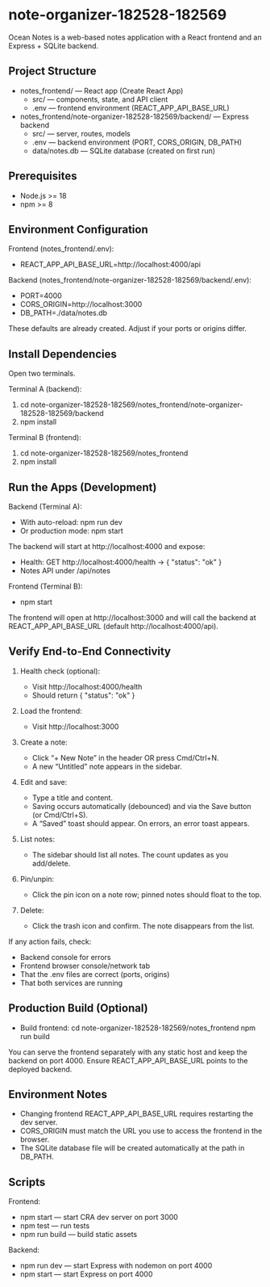 # note-organizer-182528-182569

Ocean Notes is a web-based notes application with a React frontend and an Express + SQLite backend.

## Project Structure

- notes_frontend/ — React app (Create React App)
  - src/ — components, state, and API client
  - .env — frontend environment (REACT_APP_API_BASE_URL)
- notes_frontend/note-organizer-182528-182569/backend/ — Express backend
  - src/ — server, routes, models
  - .env — backend environment (PORT, CORS_ORIGIN, DB_PATH)
  - data/notes.db — SQLite database (created on first run)

## Prerequisites

- Node.js >= 18
- npm >= 8

## Environment Configuration

Frontend (notes_frontend/.env):
- REACT_APP_API_BASE_URL=http://localhost:4000/api

Backend (notes_frontend/note-organizer-182528-182569/backend/.env):
- PORT=4000
- CORS_ORIGIN=http://localhost:3000
- DB_PATH=./data/notes.db

These defaults are already created. Adjust if your ports or origins differ.

## Install Dependencies

Open two terminals.

Terminal A (backend):
1) cd note-organizer-182528-182569/notes_frontend/note-organizer-182528-182569/backend
2) npm install

Terminal B (frontend):
1) cd note-organizer-182528-182569/notes_frontend
2) npm install

## Run the Apps (Development)

Backend (Terminal A):
- With auto-reload:
  npm run dev
- Or production mode:
  npm start

The backend will start at http://localhost:4000 and expose:
- Health: GET http://localhost:4000/health -> { "status": "ok" }
- Notes API under /api/notes

Frontend (Terminal B):
- npm start

The frontend will open at http://localhost:3000 and will call the backend at REACT_APP_API_BASE_URL (default http://localhost:4000/api).

## Verify End-to-End Connectivity

1) Health check (optional):
   - Visit http://localhost:4000/health
   - Should return { "status": "ok" }

2) Load the frontend:
   - Visit http://localhost:3000

3) Create a note:
   - Click “+ New Note” in the header OR press Cmd/Ctrl+N.
   - A new “Untitled” note appears in the sidebar.

4) Edit and save:
   - Type a title and content.
   - Saving occurs automatically (debounced) and via the Save button (or Cmd/Ctrl+S).
   - A “Saved” toast should appear. On errors, an error toast appears.

5) List notes:
   - The sidebar should list all notes. The count updates as you add/delete.

6) Pin/unpin:
   - Click the pin icon on a note row; pinned notes should float to the top.

7) Delete:
   - Click the trash icon and confirm. The note disappears from the list.

If any action fails, check:
- Backend console for errors
- Frontend browser console/network tab
- That the .env files are correct (ports, origins)
- That both services are running

## Production Build (Optional)

- Build frontend:
  cd note-organizer-182528-182569/notes_frontend
  npm run build

You can serve the frontend separately with any static host and keep the backend on port 4000. Ensure REACT_APP_API_BASE_URL points to the deployed backend.

## Environment Notes

- Changing frontend REACT_APP_API_BASE_URL requires restarting the dev server.
- CORS_ORIGIN must match the URL you use to access the frontend in the browser.
- The SQLite database file will be created automatically at the path in DB_PATH.

## Scripts

Frontend:
- npm start — start CRA dev server on port 3000
- npm test — run tests
- npm run build — build static assets

Backend:
- npm run dev — start Express with nodemon on port 4000
- npm start — start Express on port 4000
